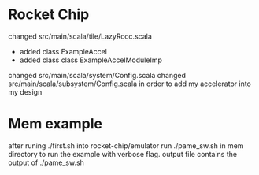 # Rocket Chip
changed src/main/scala/tile/LazyRocc.scala
- added class ExampleAccel 
- added class class ExampleAccelModuleImp

changed src/main/scala/system/Config.scala
changed src/main/scala/subsystem/Config.scala
in order to add my accelerator into my design

# Mem example
after runing ./first.sh into rocket-chip/emulator
run ./pame_sw.sh in mem directory to run the example with verbose flag. 
output file contains the output of ./pame_sw.sh
